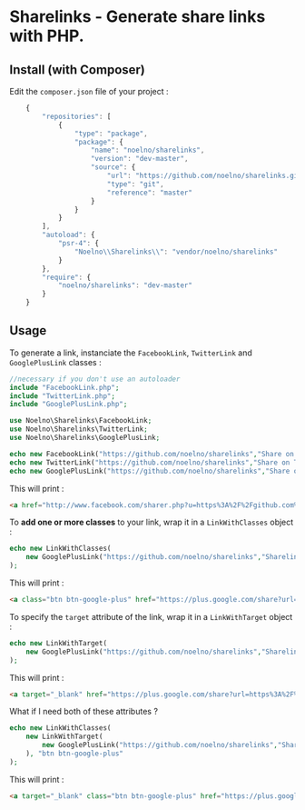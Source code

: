 # Sharelinks - Generate share links with PHP.

## Install (with Composer)

Edit the `composer.json` file of your project :

```js
    {
        "repositories": [
            {
                "type": "package",
                "package": {
                    "name": "noelno/sharelinks",
                    "version": "dev-master",
                    "source": {
                        "url": "https://github.com/noelno/sharelinks.git",
                        "type": "git",
                        "reference": "master"
                    }
                }
            }
        ],
        "autoload": {
            "psr-4": {
                "Noelno\\Sharelinks\\": "vendor/noelno/sharelinks"
            }
        },
        "require": {
            "noelno/sharelinks": "dev-master"
        }
    }
```

## Usage

To generate a link, instanciate the `FacebookLink`, `TwitterLink` and `GooglePlusLink` classes :

```php
//necessary if you don't use an autoloader
include "FacebookLink.php";
include "TwitterLink.php";
include "GooglePlusLink.php";

use Noelno\Sharelinks\FacebookLink;
use Noelno\Sharelinks\TwitterLink;
use Noelno\Sharelinks\GooglePlusLink;

echo new FacebookLink("https://github.com/noelno/sharelinks","Share on Facebook");
echo new TwitterLink("https://github.com/noelno/sharelinks","Share on Twitter","Go check this repo!");
echo new GooglePlusLink("https://github.com/noelno/sharelinks","Share on Google+");
```
    
This will print :
```html
<a href="http://www.facebook.com/sharer.php?u=https%3A%2F%2Fgithub.com%2Fnoelno%2Fsharelinks">Share on Facebook</a><a href="https://twitter.com/intent/tweet?url=https%3A%2F%2Fgithub.com%2Fnoelno%2Fsharelinks&text=Go+check+this+repo%21">Share on Twitter</a><a href="https://plus.google.com/share?url=https%3A%2F%2Fgithub.com%2Fnoelno%2Fsharelinks">Share on Google+</a></body>
```

To **add one or more classes** to your link, wrap it in a `LinkWithClasses` object :

```php
echo new LinkWithClasses(
    new GooglePlusLink("https://github.com/noelno/sharelinks","Sharelinks on Github"), "btn btn-google-plus"
);
```
    
This will print :
```html
<a class="btn btn-google-plus" href="https://plus.google.com/share?url=https%3A%2F%2Fgithub.com%2Fnoelno%2Fsharelinks">Sharelinks on Github</a>
```

To specify the `target` attribute of the link, wrap it in a `LinkWithTarget` object :
```php
echo new LinkWithTarget(
    new GooglePlusLink("https://github.com/noelno/sharelinks","Sharelinks on Github"), "_blank"
);
```

This will print :
```html
<a target="_blank" href="https://plus.google.com/share?url=https%3A%2F%2Fgithub.com%2Fnoelno%2Fsharelinks">Sharelinks on Github</a>
```

What if I need both of these attributes ?

```php
echo new LinkWithClasses(
    new LinkWithTarget(
        new GooglePlusLink("https://github.com/noelno/sharelinks","Sharelinks on Github"), "_blank"
    ), "btn btn-google-plus"
);
``````

This will print :
```html
<a target="_blank" class="btn btn-google-plus" href="https://plus.google.com/share?url=https%3A%2F%2Fgithub.com%2Fnoelno%2Fsharelinks">Sharelinks on Github</a>
```